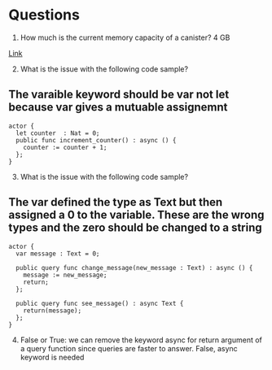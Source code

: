 # Questions

1. How much is the current memory capacity of a canister?
4 GB

[Link](https://www.dfinitycommunity.com/beginners-guide-to-understanding-nns-proposal-to-increase-canister-storage/)

2. What is the issue with the following code sample?

## The varaible keyword should be var not let because var gives a mutuable assignemnt

```
actor {
  let counter  : Nat = 0;
  public func increment_counter() : async () {
    counter := counter + 1;
  };
}
```

3. What is the issue with the following code sample?

## The var defined the type as Text but then assigned a 0 to the variable. These are the wrong types and the zero should be changed to a string

```
actor {
  var message : Text = 0;

  public query func change_message(new_message : Text) : async () {
    message := new_message;
    return;
  };
  
  public query func see_message() : async Text {
    return(message);
  };
}
```

4. False or True: we can remove the keyword async for return argument of a query function since queries are faster to answer.
False, async keyword is needed